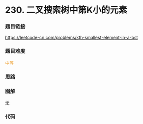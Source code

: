 # 230. 二叉搜索树中第K小的元素

### 题目链接

https://leetcode-cn.com/problems/kth-smallest-element-in-a-bst

### 题目难度

<font color=#F0AD4E>中等</font>

### 思路



### 图解

无

### 代码

```python
```